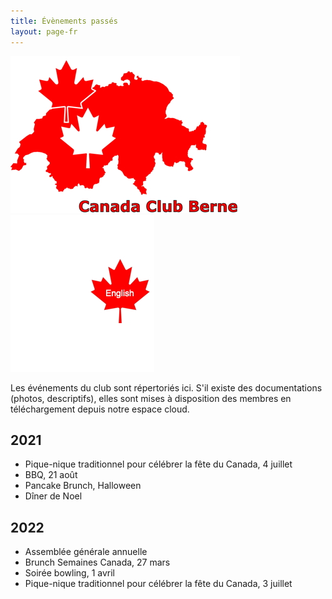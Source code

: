```yaml
---
title: Évènements passés
layout: page-fr
---
```


![logo](images/canadaclubbernelogo.jpg) [![logo](images/maple-leaf-english.jpg)](past-events)

Les événements du club sont répertoriés ici. S'il existe des documentations (photos, descriptifs), elles sont mises à disposition des membres en téléchargement depuis notre espace cloud.

## 2021
- Pique-nique traditionnel pour célébrer la fête du Canada, 4 juillet
- BBQ, 21 août
- Pancake Brunch, Halloween
- Dîner de Noel

## 2022
- Assemblée générale annuelle
- Brunch Semaines Canada, 27 mars
- Soirée bowling, 1 avril
- Pique-nique traditionnel pour célébrer la fête du Canada, 3 juillet
